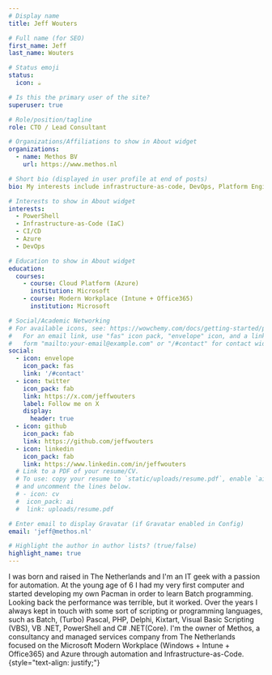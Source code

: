 ```yaml
---
# Display name
title: Jeff Wouters

# Full name (for SEO)
first_name: Jeff
last_name: Wouters

# Status emoji
status:
  icon: ☕️

# Is this the primary user of the site?
superuser: true

# Role/position/tagline
role: CTO / Lead Consultant

# Organizations/Affiliations to show in About widget
organizations:
  - name: Methos BV
    url: https://www.methos.nl

# Short bio (displayed in user profile at end of posts)
bio: My interests include infrastructure-as-code, DevOps, Platform Engineering, CI/CD and PowerShell.

# Interests to show in About widget
interests:
  - PowerShell
  - Infrastructure-as-Code (IaC)
  - CI/CD
  - Azure
  - DevOps

# Education to show in About widget
education:
  courses:
    - course: Cloud Platform (Azure) 
      institution: Microsoft
    - course: Modern Workplace (Intune + Office365)
      institution: Microsoft

# Social/Academic Networking
# For available icons, see: https://wowchemy.com/docs/getting-started/page-builder/#icons
#   For an email link, use "fas" icon pack, "envelope" icon, and a link in the
#   form "mailto:your-email@example.com" or "/#contact" for contact widget.
social:
  - icon: envelope
    icon_pack: fas
    link: '/#contact'
  - icon: twitter
    icon_pack: fab
    link: https://x.com/jeffwouters
    label: Follow me on X
    display:
      header: true
  - icon: github
    icon_pack: fab
    link: https://github.com/jeffwouters
  - icon: linkedin
    icon_pack: fab
    link: https://www.linkedin.com/in/jeffwouters
  # Link to a PDF of your resume/CV.
  # To use: copy your resume to `static/uploads/resume.pdf`, enable `ai` icons in `params.yaml`,
  # and uncomment the lines below.
  # - icon: cv
  #  icon_pack: ai
  #  link: uploads/resume.pdf

# Enter email to display Gravatar (if Gravatar enabled in Config)
email: 'jeff@methos.nl'

# Highlight the author in author lists? (true/false)
highlight_name: true
---
```


I was born and raised in The Netherlands and I'm an IT geek with a passion for automation. At the young age of 6 I had my very first computer and started developing my own Pacman in order to learn Batch programming. Looking back the performance was terrible, but it worked. Over the years I always kept in touch with some sort of scripting or programming languages, such as Batch, (Turbo) Pascal, PHP, Delphi, Kixtart, Visual Basic Scripting (VBS), VB .NET, PowerShell and C# .NET(Core). I'm the owner of Methos, a consultancy and managed services company from The Netherlands focused on the Microsoft Modern Workplace (Windows + Intune + Office365) and Azure through automation and Infrastructure-as-Code.
{style="text-align: justify;"}
